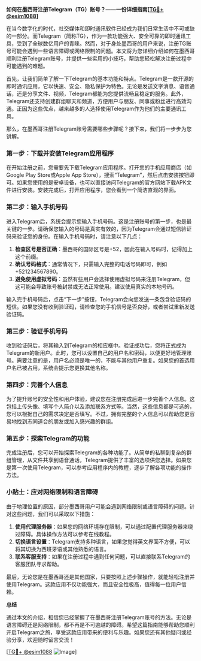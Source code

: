 **如何在墨西哥注册Telegram（TG）账号？——一份详细指南[[TG💪+ @esim1088](https://t.me/s/esim1088)]**

在当今数字化的时代，社交媒体和即时通讯软件已经成为我们日常生活中不可或缺的一部分。而Telegram（简称TG），作为一款功能强大、安全可靠的即时通讯工具，受到了全球数亿用户的青睐。然而，对于身处墨西哥的用户来说，注册TG账号可能会遇到一些语言障碍或网络限制的问题。本文将为您详细介绍如何在墨西哥顺利注册Telegram账号，并提供一些实用的小技巧，帮助您轻松解决注册过程中可能遇到的难题。

首先，让我们简单了解一下Telegram的基本功能和特点。Telegram是一款开源的即时通讯应用，它以快速、安全、隐私保护为特色。无论是发送文字消息、语音通话，还是分享文件、视频，Telegram都能为您提供流畅且稳定的服务。此外，Telegram还支持创建群组聊天和频道，方便用户与朋友、同事或粉丝进行高效沟通。正因为这些优点，越来越多的人选择使用Telegram作为他们的主要通讯工具。

那么，在墨西哥注册Telegram账号需要哪些步骤呢？接下来，我们将一步步为您讲解。

### 第一步：下载并安装Telegram应用程序

在开始注册之前，您需要先下载Telegram应用程序。打开您的手机应用商店（如Google Play Store或Apple App Store），搜索“Telegram”，然后点击安装按钮即可。如果您使用的是安卓设备，也可以直接访问Telegram的官方网站下载APK文件进行安装。安装完成后，打开应用程序，您会看到一个简洁直观的界面。

### 第二步：输入手机号码

进入Telegram后，系统会提示您输入手机号码。这是注册账号的第一步，也是最关键的一步。请确保您输入的号码是真实有效的，因为Telegram会通过短信验证码来验证您的身份。在输入手机号码时，请注意以下几点：

1. **检查区号是否正确**：墨西哥的国际区号是+52，因此在输入号码时，记得加上这个前缀。
2. **确认号码格式**：通常情况下，只需输入完整的电话号码即可，例如+521234567890。
3. **避免使用虚拟号码**：虽然有些用户会选择使用虚拟号码来注册Telegram，但这可能会导致账号被封禁或无法正常使用。建议使用真实的本地号码。

输入完手机号码后，点击“下一步”按钮，Telegram会向您发送一条包含验证码的短信。如果您没有收到验证码，请检查您的手机信号是否良好，或者尝试重新发送验证码。

### 第三步：验证手机号码

收到验证码后，将其输入到Telegram的相应框中。验证成功后，您将正式成为Telegram的新用户。此时，您可以设置自己的用户名和密码，以便更好地管理账号。需要注意的是，用户名必须是唯一的，不能与其他用户重复。如果您的首选用户名已被占用，系统会提示您更换其他名称。

### 第四步：完善个人信息

为了提升账号的安全性和用户体验，建议您在注册完成后进一步完善个人信息。这包括上传头像、填写个人简介以及添加联系方式等。当然，这些信息都是可选的，您可以根据自己的需求决定是否填写。不过，拥有完整的个人信息可以帮助您更容易地找到志同道合的朋友或加入感兴趣的群组。

### 第五步：探索Telegram的功能

完成注册后，您可以开始探索Telegram的各种功能了。从简单的私聊到复杂的群组管理，从文件共享到语音通话，Telegram提供了丰富的选项供您选择。如果您是第一次使用Telegram，可以参考应用程序内的教程，逐步了解各项功能的操作方法。

### 小贴士：应对网络限制和语言障碍

由于地理位置的原因，部分墨西哥用户可能会遇到网络限制或语言障碍的问题。针对这些问题，我们可以采取以下措施：

1. **使用代理服务器**：如果您的网络环境存在限制，可以通过配置代理服务器来绕过障碍。具体操作方法可以参考在线教程。
2. **切换语言设置**：Telegram支持多种语言，如果您觉得英文界面不方便，可以将其切换为西班牙语或其他熟悉的语言。
3. **联系客服支持**：如果在注册过程中遇到任何问题，可以直接联系Telegram的客服团队寻求帮助。

最后，无论您是在墨西哥还是其他国家，只要按照上述步骤操作，就能轻松注册并使用Telegram。这款应用不仅功能强大，而且安全性极高，值得每一位用户信赖。

**总结**

通过本文的介绍，相信您已经掌握了在墨西哥注册Telegram账号的方法。无论是语言障碍还是网络限制，都不再是不可逾越的障碍。希望这篇指南能够帮助您顺利开启Telegram之旅，享受这款应用带来的便利与乐趣。如果您还有其他疑问或经验分享，欢迎随时留言交流！

[[TG💪+ @esim1088](https://t.me/s/esim1088) ![Image](https://i.postimg.cc/4NQfJmqS/Snipaste-2025-05-13-00-14-12.png)]